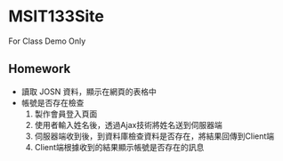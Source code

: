 # MSIT133Site
For Class Demo Only

## Homework
- 讀取 JOSN 資料，顯示在網頁的表格中
- 帳號是否存在檢查
   1. 製作會員登入頁面
   2. 使用者輸入姓名後，透過Ajax技術將姓名送到伺服器端
   3. 伺服器端收到後，到資料庫檢查資料是否存在，將結果回傳到Client端
   4. Client端根據收到的結果顯示帳號是否存在的訊息
